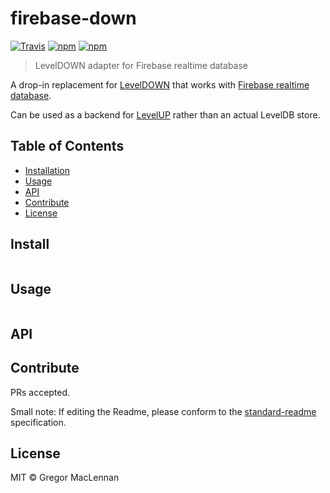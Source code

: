 # firebase-down

[![Travis](https://secure.travis-ci.org/digidem/firebase-down.svg)](http://travis-ci.org/digidem/firebase-down)
[![npm](https://img.shields.io/npm/v/firebase-down.svg)](https://www.npmjs.com/package/firebase-down)
[![npm](https://img.shields.io/npm/dm/firebase-down.svg)](https://www.npmjs.com/package/firebase-down)

> LevelDOWN adapter for Firebase realtime database

A drop-in replacement for [LevelDOWN](https://github.com/level/leveldown) that works with [Firebase realtime database](https://firebase.google.com/).

Can be used as a backend for [LevelUP](https://github.com/level/levelup) rather than an actual LevelDB store.

## Table of Contents

- [Installation](#installation)
- [Usage](#usage)
- [API](#api)
- [Contribute](#contribute)
- [License](#license)

## Install

```
```

## Usage

```
```

## API

## Contribute

PRs accepted.

Small note: If editing the Readme, please conform to the [standard-readme](https://github.com/RichardLitt/standard-readme) specification.

## License

MIT © Gregor MacLennan
